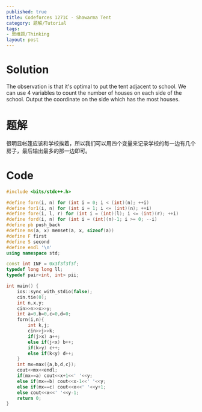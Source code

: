 ```yaml
---
published: true
title: Codeforces 1271C - Shawarma Tent
category: 题解/Tutorial
tags: 
- 思维题/Thinking
layout: post
---
```

<!-- more -->
# Solution

The observation is that it's optimal to put the tent adjacent to school. We can use 4 variables to count the number of houses on each side of the school. Output the coordinate on the side which has the most houses.

# 题解

很明显帐篷应该和学校挨着，所以我们可以用四个变量来记录学校的每一边有几个房子，最后输出最多的那一边即可。

# Code
```cpp
#include <bits/stdc++.h>

#define forn(i, n) for (int i = 0; i < (int)(n); ++i)
#define for1(i, n) for (int i = 1; i <= (int)(n); ++i)
#define fore(i, l, r) for (int i = (int)(l); i <= (int)(r); ++i)
#define ford(i, n) for (int i = (int)(n)-1; i >= 0; --i)
#define pb push_back
#define ms(a, x) memset(a, x, sizeof(a))
#define F first
#define S second
#define endl '\n'
using namespace std;

const int INF = 0x3f3f3f3f;
typedef long long ll;
typedef pair<int, int> pii;

int main() {
    ios::sync_with_stdio(false);
    cin.tie(0);
	int n,x,y;
    cin>>n>>x>>y;
    int a=0,b=0,c=0,d=0;
    forn(i,n){
        int k,j;
        cin>>j>>k;
        if(j>x) a++;
        else if(j<x) b++;
        if(k>y) c++;
        else if(k<y) d++;
    }
    int mx=max({a,b,d,c});
    cout<<mx<<endl;
    if(mx==a) cout<<x+1<<' '<<y;
    else if(mx==b) cout<<x-1<<' '<<y;
    else if(mx==c) cout<<x<<' '<<y+1;
    else cout<<x<<' '<<y-1;
    return 0;
}
```